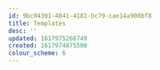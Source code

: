 ```yaml
---
id: 9bc04391-4841-4181-bc79-cae14a908bf8
title: Templates
desc: ''
updated: 1617975266749
created: 1617974875500
colour_scheme: 6
---
```


